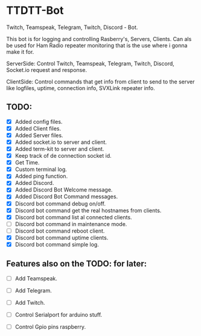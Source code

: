 # TTDTT-Bot

Twitch, Teamspeak, Telegram, Twitch, Discord - Bot. 

This bot is for logging and controlling Rasberry's, Servers, Clients. Can als be used for Ham Radio repeater monitoring that is the use where i gonna make it for.

ServerSide: Control Twitch, Teamspeak, Telegram, Twitch, Discord, Socket.io request and response.

ClientSide: Control commands that get info from client to send to the server like logfiles, uptime, connection info, SVXLink repeater info.

TODO:
----
- [x] Added config files.
- [x] Added Client files.
- [x] Added Server files.
- [x] Added socket.io to server and client.
- [x] Added term-kit to server and client.
- [x] Keep track of de connection socket id.
- [x] Get Time.
- [x] Custom terminal log.
- [x] Added ping function.
- [x] Added Discord.
- [x] Added Discord Bot Welcome message. 
- [x] Added Discord Bot Command messages.
- [x] Discord bot command debug on/off.
- [x] Discord bot command get the real hostnames from clients.
- [x] Discord bot command list al connected clients.
- [ ] Discord bot command in maintenance mode.
- [ ] Discord bot command reboot client.
- [x] Discord bot command uptime clients.
- [x] Discord bot command simple log.

Features also on the TODO: for later:
----
- [ ] Add Teamspeak.
- [ ] Add Telegram.
- [ ] Add Twitch.
- [ ] Control Serialport for arduino stuff.
- [ ] Control Gpio pins raspberry.







